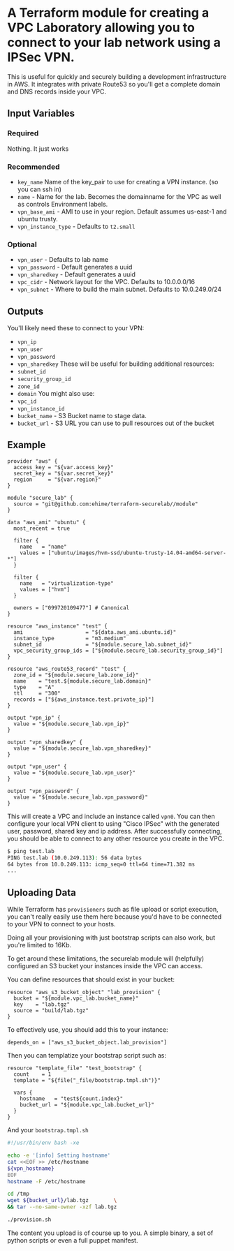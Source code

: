 # A Terraform module for creating a VPC Laboratory allowing you to connect to your lab network using a IPSec VPN.

This is useful for quickly and securely building a development infrastructure
in AWS. It integrates with private Route53 so you'll get a complete domain and
DNS records inside your VPC.


## Input Variables

### Required

  Nothing. It just works

### Recommended

-   `key_name` Name of the key_pair to use for creating a VPN instance. (so you can ssh in)
-   `name` - Name for the lab. Becomes the domainname for the VPC as well as controls Environment labels.
-   `vpn_base_ami` - AMI to use in your region. Default assumes us-east-1 and ubuntu trusty.
-   `vpn_instance_type` - Defaults to `t2.small`

### Optional

-   `vpn_user` - Defaults to lab name
-   `vpn_password` - Default generates a uuid
-   `vpn_sharedkey` - Default generates a uuid
-   `vpc_cidr` - Network layout for the VPC. Defaults to 10.0.0.0/16
-   `vpn_subnet` - Where to build the main subnet. Defaults to 10.0.249.0/24


## Outputs

You'll likely need these to connect to your VPN:

-   `vpn_ip`
-   `vpn_user`
-   `vpn_password`
-   `vpn_sharedkey`
    These will be useful for building additional resources:
-   `subnet_id`
-   `security_group_id`
-   `zone_id`
-   `domain`
    You might also use:
-   `vpc_id`
-   `vpn_instance_id`
-   `bucket_name` - S3 Bucket name to stage data.
-   `bucket_url` - S3 URL you can use to pull resources out of the bucket


## Example

```hcl
provider "aws" {
  access_key = "${var.access_key}"
  secret_key = "${var.secret_key}"
  region     = "${var.region}"
}

module "secure_lab" {
  source = "git@github.com:ehime/terraform-securelab//module"
}

data "aws_ami" "ubuntu" {
  most_recent = true

  filter {
    name   = "name"
    values = ["ubuntu/images/hvm-ssd/ubuntu-trusty-14.04-amd64-server-*"]
  }

  filter {
    name   = "virtualization-type"
    values = ["hvm"]
  }

  owners = ["099720109477"] # Canonical
}

resource "aws_instance" "test" {
  ami                    = "${data.aws_ami.ubuntu.id}"
  instance_type          = "m3.medium"
  subnet_id              = "${module.secure_lab.subnet_id}"
  vpc_security_group_ids = ["${module.secure_lab.security_group_id}"]
}

resource "aws_route53_record" "test" {
  zone_id = "${module.secure_lab.zone_id}"
  name    = "test.${module.secure_lab.domain}"
  type    = "A"
  ttl     = "300"
  records = ["${aws_instance.test.private_ip}"]
}

output "vpn_ip" {
  value = "${module.secure_lab.vpn_ip}"
}

output "vpn_sharedkey" {
  value = "${module.secure_lab.vpn_sharedkey}"
}

output "vpn_user" {
  value = "${module.secure_lab.vpn_user}"
}

output "vpn_password" {
  value = "${module.secure_lab.vpn_password}"
}
```

This will create a VPC and include an instance called `vpn0`. You can then configure
your local VPN client to using "Cisco IPSec" with the generated user, password,
shared key and ip address.
After successfully connecting, you should be able to connect to any other
resource you create in the VPC.

```bash
$ ping test.lab
PING test.lab (10.0.249.113): 56 data bytes
64 bytes from 10.0.249.113: icmp_seq=0 ttl=64 time=71.382 ms
...
```


## Uploading Data
While Terraform has `provisioners` such as file upload or script execution, you
can't really easily use them here because you'd have to be connected to your
VPN to connect to your hosts.

Doing all your provisioning with just bootstrap scripts can also work, but you're limited to 16Kb.

To get around these limitations, the securelab module will (helpfully) configured an S3 bucket your instances inside the VPC can access.

You can define resources that should exist in your bucket:

```hcl
resource "aws_s3_bucket_object" "lab_provision" {
  bucket = "${module.vpc_lab.bucket_name}"
  key    = "lab.tgz"
  source = "build/lab.tgz"
}
```

To effectively use, you should add this to your instance:

```hcl
depends_on = ["aws_s3_bucket_object.lab_provision"]
```

Then you can templatize your bootstrap script such as:
```hcl
resource "template_file" "test_bootstrap" {
  count    = 1
  template = "${file("_file/bootstrap.tmpl.sh")}"

  vars {
    hostname   = "test${count.index}"
    bucket_url = "${module.vpc_lab.bucket_url}"
  }
}
```
And your `bootstrap.tmpl.sh`

```bash
#!/usr/bin/env bash -xe

echo -e '[info] Setting hostname'
cat <<EOF >> /etc/hostname
${vpn_hostname}
EOF
hostname -F /etc/hostname

cd /tmp
wget ${bucket_url}/lab.tgz        \
&& tar --no-same-owner -xzf lab.tgz

./provision.sh
```

The content you upload is of course up to you. A simple binary, a set of python
scripts or even a full puppet manifest.
